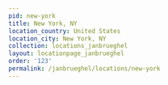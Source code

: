 ```yaml
---
pid: new-york
title: New York, NY
location_country: United States
location_city: New York, NY
collection: locations_janbrueghel
layout: locationpage_janbrueghel
order: '123'
permalink: /janbrueghel/locations/new-york
---
```


